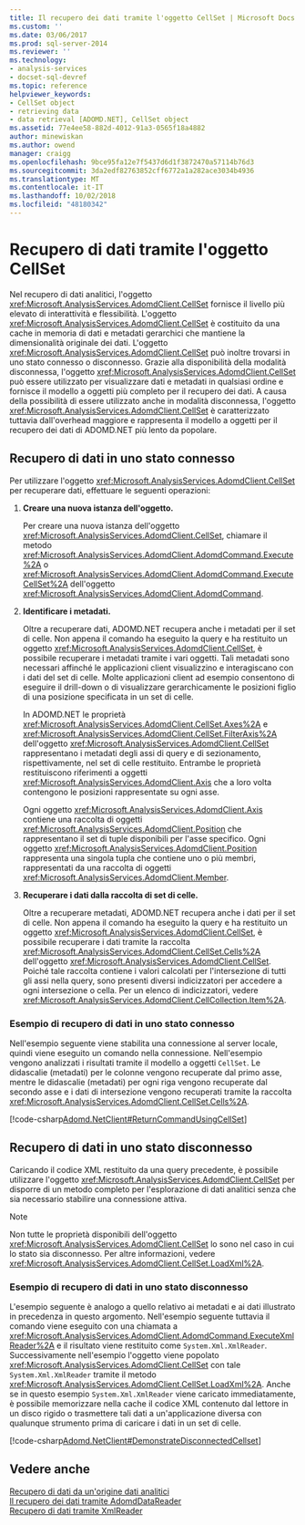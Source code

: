 ```yaml
---
title: Il recupero dei dati tramite l'oggetto CellSet | Microsoft Docs
ms.custom: ''
ms.date: 03/06/2017
ms.prod: sql-server-2014
ms.reviewer: ''
ms.technology:
- analysis-services
- docset-sql-devref
ms.topic: reference
helpviewer_keywords:
- CellSet object
- retrieving data
- data retrieval [ADOMD.NET], CellSet object
ms.assetid: 77e4ee58-882d-4012-91a3-0565f18a4882
author: minewiskan
ms.author: owend
manager: craigg
ms.openlocfilehash: 9bce95fa12e7f5437d6d1f3872470a57114b76d3
ms.sourcegitcommit: 3da2edf82763852cff6772a1a282ace3034b4936
ms.translationtype: MT
ms.contentlocale: it-IT
ms.lasthandoff: 10/02/2018
ms.locfileid: "48180342"
---
```

# <a name="retrieving-data-using-the-cellset"></a>Recupero di dati tramite l'oggetto CellSet
  Nel recupero di dati analitici, l'oggetto <xref:Microsoft.AnalysisServices.AdomdClient.CellSet> fornisce il livello più elevato di interattività e flessibilità. L'oggetto <xref:Microsoft.AnalysisServices.AdomdClient.CellSet> è costituito da una cache in memoria di dati e metadati gerarchici che mantiene la dimensionalità originale dei dati. L'oggetto <xref:Microsoft.AnalysisServices.AdomdClient.CellSet> può inoltre trovarsi in uno stato connesso o disconnesso. Grazie alla disponibilità della modalità disconnessa, l'oggetto <xref:Microsoft.AnalysisServices.AdomdClient.CellSet> può essere utilizzato per visualizzare dati e metadati in qualsiasi ordine e fornisce il modello a oggetti più completo per il recupero dei dati. A causa della possibilità di essere utilizzato anche in modalità disconnessa, l'oggetto <xref:Microsoft.AnalysisServices.AdomdClient.CellSet> è caratterizzato tuttavia dall'overhead maggiore e rappresenta il modello a oggetti per il recupero dei dati di ADOMD.NET più lento da popolare.  
  
## <a name="retrieving-data-in-a-connected-state"></a>Recupero di dati in uno stato connesso  
 Per utilizzare l'oggetto <xref:Microsoft.AnalysisServices.AdomdClient.CellSet> per recuperare dati, effettuare le seguenti operazioni:  
  
1.  **Creare una nuova istanza dell'oggetto.**  
  
     Per creare una nuova istanza dell'oggetto <xref:Microsoft.AnalysisServices.AdomdClient.CellSet>, chiamare il metodo <xref:Microsoft.AnalysisServices.AdomdClient.AdomdCommand.Execute%2A> o <xref:Microsoft.AnalysisServices.AdomdClient.AdomdCommand.ExecuteCellSet%2A> dell'oggetto <xref:Microsoft.AnalysisServices.AdomdClient.AdomdCommand>.  
  
2.  **Identificare i metadati.**  
  
     Oltre a recuperare dati, ADOMD.NET recupera anche i metadati per il set di celle. Non appena il comando ha eseguito la query e ha restituito un oggetto <xref:Microsoft.AnalysisServices.AdomdClient.CellSet>, è possibile recuperare i metadati tramite i vari oggetti. Tali metadati sono necessari affinché le applicazioni client visualizzino e interagiscano con i dati del set di celle. Molte applicazioni client ad esempio consentono di eseguire il drill-down o di visualizzare gerarchicamente le posizioni figlio di una posizione specificata in un set di celle.  
  
     In ADOMD.NET le proprietà <xref:Microsoft.AnalysisServices.AdomdClient.CellSet.Axes%2A> e <xref:Microsoft.AnalysisServices.AdomdClient.CellSet.FilterAxis%2A> dell'oggetto <xref:Microsoft.AnalysisServices.AdomdClient.CellSet> rappresentano i metadati degli assi di query e di sezionamento, rispettivamente, nel set di celle restituito. Entrambe le proprietà restituiscono riferimenti a oggetti <xref:Microsoft.AnalysisServices.AdomdClient.Axis> che a loro volta contengono le posizioni rappresentate su ogni asse.  
  
     Ogni oggetto <xref:Microsoft.AnalysisServices.AdomdClient.Axis> contiene una raccolta di oggetti <xref:Microsoft.AnalysisServices.AdomdClient.Position> che rappresentano il set di tuple disponibili per l'asse specifico. Ogni oggetto <xref:Microsoft.AnalysisServices.AdomdClient.Position> rappresenta una singola tupla che contiene uno o più membri, rappresentati da una raccolta di oggetti <xref:Microsoft.AnalysisServices.AdomdClient.Member>.  
  
3.  **Recuperare i dati dalla raccolta di set di celle.**  
  
     Oltre a recuperare metadati, ADOMD.NET recupera anche i dati per il set di celle. Non appena il comando ha eseguito la query e ha restituito un oggetto <xref:Microsoft.AnalysisServices.AdomdClient.CellSet>, è possibile recuperare i dati tramite la raccolta <xref:Microsoft.AnalysisServices.AdomdClient.CellSet.Cells%2A> dell'oggetto <xref:Microsoft.AnalysisServices.AdomdClient.CellSet>. Poiché tale raccolta contiene i valori calcolati per l'intersezione di tutti gli assi nella query, sono presenti diversi indicizzatori per accedere a ogni intersezione o cella. Per un elenco di indicizzatori, vedere <xref:Microsoft.AnalysisServices.AdomdClient.CellCollection.Item%2A>.  
  
### <a name="example-of-retrieving-data-in-a-connected-state"></a>Esempio di recupero di dati in uno stato connesso  
 Nell'esempio seguente viene stabilita una connessione al server locale, quindi viene eseguito un comando nella connessione. Nell'esempio vengono analizzati i risultati tramite il modello a oggetti `CellSet`. Le didascalie (metadati) per le colonne vengono recuperate dal primo asse, mentre le didascalie (metadati) per ogni riga vengono recuperate dal secondo asse e i dati di intersezione vengono recuperati tramite la raccolta <xref:Microsoft.AnalysisServices.AdomdClient.CellSet.Cells%2A>.  
  
 [!code-csharp[Adomd.NetClient#ReturnCommandUsingCellSet](../../snippets/csharp/SQL14/adomd.net/adomd.netclient/cs/adomdexample.cs#returncommandusingcellset)]  
  
## <a name="retrieving-data-in-a-disconnected-state"></a>Recupero di dati in uno stato disconnesso  
 Caricando il codice XML restituito da una query precedente, è possibile utilizzare l'oggetto <xref:Microsoft.AnalysisServices.AdomdClient.CellSet> per disporre di un metodo completo per l'esplorazione di dati analitici senza che sia necessario stabilire una connessione attiva.  
  
> [!NOTE]  
>  Non tutte le proprietà disponibili dell'oggetto <xref:Microsoft.AnalysisServices.AdomdClient.CellSet> lo sono nel caso in cui lo stato sia disconnesso. Per altre informazioni, vedere <xref:Microsoft.AnalysisServices.AdomdClient.CellSet.LoadXml%2A>.  
  
### <a name="example-of-retrieving-data-in-a-disconnected-state"></a>Esempio di recupero di dati in uno stato disconnesso  
 L'esempio seguente è analogo a quello relativo ai metadati e ai dati illustrato in precedenza in questo argomento. Nell'esempio seguente tuttavia il comando viene eseguito con una chiamata a <xref:Microsoft.AnalysisServices.AdomdClient.AdomdCommand.ExecuteXmlReader%2A> e il risultato viene restituito come `System.Xml.XmlReader`. Successivamente nell'esempio l'oggetto viene popolato <xref:Microsoft.AnalysisServices.AdomdClient.CellSet> con tale `System.Xml.XmlReader` tramite il metodo <xref:Microsoft.AnalysisServices.AdomdClient.CellSet.LoadXml%2A>. Anche se in questo esempio `System.Xml.XmlReader` viene caricato immediatamente, è possibile memorizzare nella cache il codice XML contenuto dal lettore in un disco rigido o trasmettere tali dati a un'applicazione diversa con qualunque strumento prima di caricare i dati in un set di celle.  
  
 [!code-csharp[Adomd.NetClient#DemonstrateDisconnectedCellset](../../snippets/csharp/SQL14/adomd.net/adomd.netclient/cs/adomdexample.cs#demonstratedisconnectedcellset)]  
  
## <a name="see-also"></a>Vedere anche  
 [Recupero di dati da un'origine dati analitici](retrieving-data-from-an-analytical-data-source.md)   
 [Il recupero dei dati tramite AdomdDataReader](retrieving-data-using-the-adomddatareader.md)   
 [Recupero di dati tramite XmlReader](retrieving-data-using-the-xmlreader.md)  
  
  
